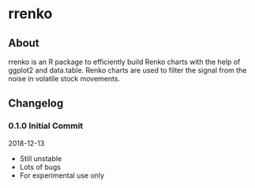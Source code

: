 # rrenko

## About
rrenko is an R package to efficiently build Renko charts with the help of ggplot2 and data.table. Renko charts are used to filter the signal from the noise in volatile stock movements. 

## Changelog
### 0.1.0 Initial Commit
2018-12-13
* Still unstable
* Lots of bugs
* For experimental use only